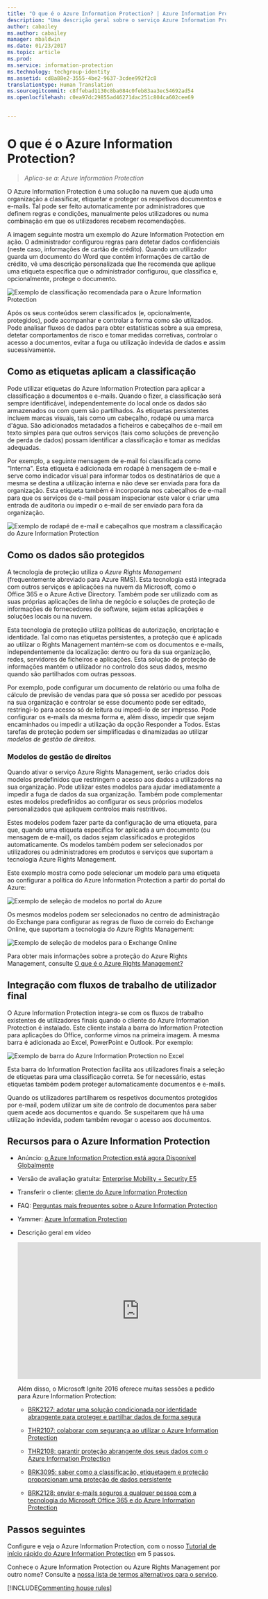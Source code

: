 ```yaml
---
title: "O que é o Azure Information Protection? | Azure Information Protection"
description: "Uma descrição geral sobre o serviço Azure Information Protection."
author: cabailey
ms.author: cabailey
manager: mbaldwin
ms.date: 01/23/2017
ms.topic: article
ms.prod: 
ms.service: information-protection
ms.technology: techgroup-identity
ms.assetid: cd8a88e2-3555-4be2-9637-3cdee992f2c8
translationtype: Human Translation
ms.sourcegitcommit: c8ffebad1130c8ba084c0feb83aa3ec54692ad54
ms.openlocfilehash: c0ea97dc29855ad46271dac251c804ca602cee69


---
```


# <a name="what-is-azure-information-protection"></a>O que é o Azure Information Protection?

>*Aplica-se a: Azure Information Protection*

O Azure Information Protection é uma solução na nuvem que ajuda uma organização a classificar, etiquetar e proteger os respetivos documentos e e-mails. Tal pode ser feito automaticamente por administradores que definem regras e condições, manualmente pelos utilizadores ou numa combinação em que os utilizadores recebem recomendações. 

A imagem seguinte mostra um exemplo do Azure Information Protection em ação. O administrador configurou regras para detetar dados confidenciais (neste caso, informações de cartão de crédito). Quando um utilizador guarda um documento do Word que contém informações de cartão de crédito, vê uma descrição personalizada que lhe recomenda que aplique uma etiqueta específica que o administrador configurou, que classifica e, opcionalmente, protege o documento. 

![Exemplo de classificação recomendada para o Azure Information Protection](../media/info-protect-recommend-callouts.png)

Após os seus conteúdos serem classificados (e, opcionalmente, protegidos), pode acompanhar e controlar a forma como são utilizados. Pode analisar fluxos de dados para obter estatísticas sobre a sua empresa, detetar comportamentos de risco e tomar medidas corretivas, controlar o acesso a documentos, evitar a fuga ou utilização indevida de dados e assim sucessivamente.

## <a name="how-labels-apply-classification"></a>Como as etiquetas aplicam a classificação

Pode utilizar etiquetas do Azure Information Protection para aplicar a classificação a documentos e e-mails. Quando o fizer, a classificação será sempre identificável, independentemente do local onde os dados são armazenados ou com quem são partilhados. As etiquetas persistentes incluem marcas visuais, tais como um cabeçalho, rodapé ou uma marca d'água. São adicionados metadados a ficheiros e cabeçalhos de e-mail em texto simples para que outros serviços (tais como soluções de prevenção de perda de dados) possam identificar a classificação e tomar as medidas adequadas. 

Por exemplo, a seguinte mensagem de e-mail foi classificada como "Interna". Esta etiqueta é adicionada em rodapé à mensagem de e-mail e serve como indicador visual para informar todos os destinatários de que a mesma se destina a utilização interna e não deve ser enviada para fora da organização. Esta etiqueta também é incorporada nos cabeçalhos de e-mail para que os serviços de e-mail possam inspecionar este valor e criar uma entrada de auditoria ou impedir o e-mail de ser enviado para fora da organização.

![Exemplo de rodapé de e-mail e cabeçalhos que mostram a classificação do Azure Information Protection](../media/example-email-footer-header.png)


## <a name="how-data-is-protected"></a>Como os dados são protegidos

A tecnologia de proteção utiliza o *Azure Rights Management* (frequentemente abreviado para Azure RMS). Esta tecnologia está integrada com outros serviços e aplicações na nuvem da Microsoft, como o Office 365 e o Azure Active Directory. Também pode ser utilizado com as suas próprias aplicações de linha de negócio e soluções de proteção de informações de fornecedores de software, sejam estas aplicações e soluções locais ou na nuvem.

Esta tecnologia de proteção utiliza políticas de autorização, encriptação e identidade. Tal como nas etiquetas persistentes, a proteção que é aplicada ao utilizar o Rights Management mantém-se com os documentos e e-mails, independentemente da localização: dentro ou fora da sua organização, redes, servidores de ficheiros e aplicações. Esta solução de proteção de informações mantém o utilizador no controlo dos seus dados, mesmo quando são partilhados com outras pessoas.

Por exemplo, pode configurar um documento de relatório ou uma folha de cálculo de previsão de vendas para que só possa ser acedido por pessoas na sua organização e controlar se esse documento pode ser editado, restringi-lo para acesso só de leitura ou impedi-lo de ser impresso. Pode configurar os e-mails da mesma forma e, além disso, impedir que sejam encaminhados ou impedir a utilização da opção Responder a Todos. Estas tarefas de proteção podem ser simplificadas e dinamizadas ao utilizar *modelos de gestão de direitos*.

### <a name="rights-management-templates"></a>Modelos de gestão de direitos

Quando ativar o serviço Azure Rights Management, serão criados dois modelos predefinidos que restringem o acesso aos dados a utilizadores na sua organização. Pode utilizar estes modelos para ajudar imediatamente a impedir a fuga de dados da sua organização. Também pode complementar estes modelos predefinidos ao configurar os seus próprios modelos personalizados que apliquem controlos mais restritivos.

Estes modelos podem fazer parte da configuração de uma etiqueta, para que, quando uma etiqueta específica for aplicada a um documento (ou mensagem de e-mail), os dados sejam classificados e protegidos automaticamente. Os modelos também podem ser selecionados por utilizadores ou administradores em produtos e serviços que suportam a tecnologia Azure Rights Management.

Este exemplo mostra como pode selecionar um modelo para uma etiqueta ao configurar a política do Azure Information Protection a partir do portal do Azure:

![Exemplo de seleção de modelos no portal do Azure](../media/templates-infoprotection-callouts.png)

Os mesmos modelos podem ser selecionados no centro de administração do Exchange para configurar as regras de fluxo de correio do Exchange Online, que suportam a tecnologia do Azure Rights Management:

![Exemplo de seleção de modelos para o Exchange Online](../media/templates-exchangeonline-callouts.png)

Para obter mais informações sobre a proteção do Azure Rights Management, consulte [O que é o Azure Rights Management?](what-is-azure-rms.md)

## <a name="integration-with-end-user-workflows"></a>Integração com fluxos de trabalho de utilizador final

O Azure Information Protection integra-se com os fluxos de trabalho existentes de utilizadores finais quando o cliente do Azure Information Protection é instalado. Este cliente instala a barra do Information Protection para aplicações do Office, conforme vimos na primeira imagem. A mesma barra é adicionada ao Excel, PowerPoint e Outlook. Por exemplo:

![Exemplo de barra do Azure Information Protection no Excel](../media/excel2013-infoprotect-bar2.png)

Esta barra do Information Protection facilita aos utilizadores finais a seleção de etiquetas para uma classificação correta. Se for necessário, estas etiquetas também podem proteger automaticamente documentos e e-mails.

Quando os utilizadores partilharem os respetivos documentos protegidos por e-mail, podem utilizar um site de controlo de documentos para saber quem acede aos documentos e quando. Se suspeitarem que há uma utilização indevida, podem também revogar o acesso aos documentos.


## <a name="resources-for-azure-information-protection"></a>Recursos para o Azure Information Protection

- Anúncio: [o Azure Information Protection está agora Disponível Globalmente](https://blogs.technet.microsoft.com/enterprisemobility/2016/10/04/azure-information-protection-is-now-generally-available/)

- Versão de avaliação gratuita: [Enterprise Mobility + Security E5](https://portal.office.com/Signup/Signup.aspx?OfferId=87dd2714-d452-48a0-a809-d2f58c4f68b7)

- Transferir o cliente: [cliente do Azure Information Protection](https://www.microsoft.com/en-us/download/details.aspx?id=53018)

- FAQ: [Perguntas mais frequentes sobre o Azure Information Protection](../get-started/faqs.md)

- Yammer: [Azure Information Protection](https://www.yammer.com/askipteam/#/threads/inGroup?type=in_group&feedId=8652489&view=all)

- Descrição geral em vídeo

    <iframe width="560" height="315" src="https://www.youtube.com/embed/N9Ip0m6d3G0" frameborder="0" allowfullscreen></iframe>

    Além disso, o Microsoft Ignite 2016 oferece muitas sessões a pedido para Azure Information Protection:

    - [BRK2127: adotar uma solução condicionada por identidade abrangente para proteger e partilhar dados de forma segura](https://myignite.microsoft.com/videos?q=BRK2127)
    
    - [THR2107: colaborar com segurança ao utilizar o Azure Information Protection](https://myignite.microsoft.com/videos?q=THR2107)
    
    - [THR2108: garantir proteção abrangente dos seus dados com o Azure Information Protection](https://myignite.microsoft.com/videos?q=THR2108)
    
    - [BRK3095: saber como a classificação, etiquetagem e proteção proporcionam uma proteção de dados persistente](https://myignite.microsoft.com/videos?q=BRK3095)
    
    - [BRK2128: enviar e-mails seguros a qualquer pessoa com a tecnologia do Microsoft Office 365 e do Azure Information Protection](https://myignite.microsoft.com/videos?q=BRK2128)


## <a name="next-steps"></a>Passos seguintes

Configure e veja o Azure Information Protection, com o nosso [Tutorial de início rápido do Azure Information Protection](../get-started/infoprotect-quick-start-tutorial.md) em 5 passos.

Conhece o Azure Information Protection ou Azure Rights Management por outro nome? Consulte a [nossa lista de termos alternativos para o serviço](azure-rms-aka.md).

[!INCLUDE[Commenting house rules](../includes/houserules.md)]


<!--HONumber=Jan17_HO4-->



